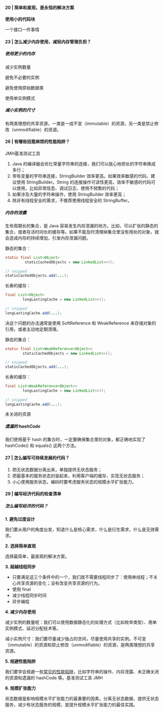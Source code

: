 #### 20 | 简单和直观，是永恒的解决方案

**使用小的代码块**

一个接口一件事情

#### 23 | 怎么减少内存使用，减轻内存管理负担？

##### 使用更少的内存

减少实例数量

避免不必要的实例

避免使用原始数据类

使用单实例模式

##### 减小实例的尺寸

有两类理想的共享资源，一类是一成不变（immutable）的资源，另一类是禁止修改（unmodifiable）的资源。

#### 26 | 有哪些招惹麻烦的性能陷阱？

JMH基准测试工具

1. Java 的编译器会优化常量字符串的连接，我们可以放心地把长的字符串换成多行；
2. 带有变量的字符串连接，StringBuilder 效率更高。如果效率敏感的代码，建议使用 StringBuilder。String 的连接操作可读性更高，效率不敏感的代码可以使用，比如异常信息、调试日志、使用不频繁的代码；
3. 如果涉及大量的字符串操作，使用 StringBuilder 效率更高；
4. 除非有线程安全的需求，不推荐使用线程安全的 StringBuffer。

##### 内存的泄露

生命周期长的集合，是 Java 容易发生内存泄漏的地方。比如，可以扩张的静态的集合，或者存活时间长的缓存等。如果不能及时清理掉集合里没有用处的对象，就会造成内存的持续增加，引发内存泄漏问题。

静态的集合：

```java
static final List<Object>
         staticCachedObjects = new LinkedList<>();
 
// snipped
staticCachedObjects.add(...);
```

长寿的缓存：

```java
final List<Object>
        longLastingCache = new LinkedList<>();
 
// snipped
longLastingCache.add(...);
```

决这个问题的办法通常是使用 SoftReference 和 WeakReference 来存储对象的引用，或者主动地定期清理。

静态的集合：

```java
static final List<WeakReference<Object>>
        staticCachedObjects = new LinkedList<>();
 
// snipped
staticCachedObjects.add(...);
```

长寿的缓存：

```java
final List<WeakReference<Object>>
        longLastingCache = new LinkedList<>();
 
// snipped
longLastingCache.add(...);
```

未关闭的资源

##### 遗漏的 hashCode

我们使用基于 hash 的集合时，一定要确保集合里的对象，都正确地实现了 hashCode() 和 equals() 这两个方法。

#### 27 | 怎么编写可持续发展的代码？

1. 把无状态数据分离出来，单独提供无状态服务；
2. 把最基本的服务状态封装起来，利用客户端的缓存，实现无状态服务；
3. 小心使用服务状态，编码时要考虑服务状态的规模水平扩张能力。

#### 29 | 编写经济代码的检查清单

##### 怎么编写经济的代码？

**1. 避免过度设计**

我们要从用户的角度出发，知道什么是核心需求，什么是衍生需求，什么是无效需求。

**2. 选择简单直观**

选择最简单，最直观的解决方案。

**3. 超越线程同步**

- 只要满足这三个条件中的一个，我们就不需要线程同步了：使用单线程；不关心共享资源的变化；没有改变共享资源的行为。
- 使用 final
- 减少线程同步时间
- 异步编程

**4. 减少内存使用**

减少实例的数量呢：我们可以使用数据静态化的处理方式（比如枚举类型）、用单实例模式、延迟分配技术等。

减小实例尺寸：我们要尽量减少独占的空间，尽量使用共享的实例。不可变（immutable）的资源和禁止修改（unmodifiable）的资源，是两类理想的共享资源。

**5. 规避性能陷阱**

我们要学会规避一些[常见的性能陷阱](https://time.geekbang.org/column/article/84096)，比如字符串的操作、内存泄露、未正确关闭的资源和遗漏的 hashCode 等。基准测试工具 JMH

**6. 规模扩张能力**

状态数据是影响规模水平扩张能力的最重要的因素。分离无状态数据、提供无状态服务，减少有状态服务的规模，是提升规模水平扩张能力的最佳实践。